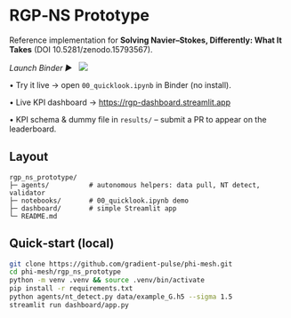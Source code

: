 
# RGP‑NS Prototype

Reference implementation for **Solving Navier–Stokes, Differently: What It Takes** (DOI 10.5281/zenodo.15793567).

*Launch Binder ▶️* &nbsp; <a href="https://mybinder.org/v2/gh/gradient-pulse/phi-mesh/HEAD?labpath=rgp_ns_prototype%2Fnotebooks%2F00_quicklook.ipynb"><img src="https://mybinder.org/badge_logo.svg"></a>

• Try it live → open `00_quicklook.ipynb` in Binder (no install).

• Live KPI dashboard → <https://rgp-dashboard.streamlit.app>

• KPI schema & dummy file in `results/` – submit a PR to appear on the leaderboard.

## Layout
```
rgp_ns_prototype/
├─ agents/          # autonomous helpers: data pull, NT detect, validator
├─ notebooks/       # 00_quicklook.ipynb demo
├─ dashboard/       # simple Streamlit app
└─ README.md
```

## Quick‑start (local)

```bash
git clone https://github.com/gradient-pulse/phi-mesh.git
cd phi-mesh/rgp_ns_prototype
python -m venv .venv && source .venv/bin/activate
pip install -r requirements.txt
python agents/nt_detect.py data/example_G.h5 --sigma 1.5
streamlit run dashboard/app.py
```
